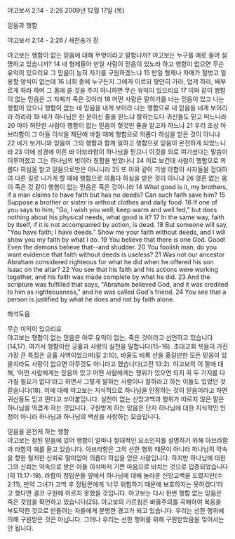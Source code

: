 야고보서 2:14 - 2:26 
2009년 12월 17일 (목)

믿음과 행함



야고보서 2:14 - 2:26 / 새찬송가  장


야고보는 행함이 없는 믿음에 대해 무엇이라고 말합니까? 야고보는 누구를 예로 들어 설명하고 있습니까?  14 내 형제들아 만일 사람이 믿음이 있노라 하고 행함이 없으면 무슨 유익이 있으리요 그 믿음이 능히 자기를 구원하겠느냐 15 만일 형제나 자매가 헐벗고 일용할 양식이 없는데 16 너희 중에 누구든지 그에게 이르되 평안히 가라, 덥게 하라, 배부르게 하라 하며 그 몸에 쓸 것을 주지 아니하면 무슨 유익이 있으리요 17 이와 같이 행함이 없는 믿음은 그 자체가 죽은 것이라 18 어떤 사람은 말하기를 너는 믿음이 있고 나는 행함이 있으니 행함이 없는 네 믿음을 내게 보이라 나는 행함으로 내 믿음을 네게 보이리라 하리라 19 네가 하나님은 한 분이신 줄을 믿느냐 잘하는도다 귀신들도 믿고 떠느니라 20 아아 허탄한 사람아 행함이 없는 믿음이 헛것인 줄을 알고자 하느냐 21 우리 조상 아브라함이 그 아들 이삭을 제단에 바칠 때에 행함으로 의롭다 하심을 받은 것이 아니냐  22 네가 보거니와 믿음이 그의 행함과 함께 일하고 행함으로 믿음이 온전하게 되었느니라 23 이에 성경에 이른 바 아브라함이 하나님을 믿으니 이것을 의로 여기셨다는 말씀이 이루어졌고 그는 하나님의 벗이라 칭함을 받았나니 24 이로 보건대 사람이 행함으로 의롭다 하심을 받고 믿음으로만은 아니니라 25 또 이와 같이 기생 라합이 사자들을 접대하여 다른 길로 나가게 할 때에 행함으로 의롭다 하심을 받은 것이 아니냐 26 영혼 없는 몸이 죽은 것 같이 행함이 없는 믿음은 죽은 것이니라   14 What good is it, my brothers, if a man claims to have faith but has no deeds? Can such faith save him? 15 Suppose a brother or sister is without clothes and daily food. 16 If one of you says to him, "Go, I wish you well; keep warm and well fed," but does nothing about his physical needs, what good is it? 17 In the same way, faith by itself, if it is not accompanied by action, is dead. 18 But someone will say, "You have faith; I have deeds." Show me your faith without deeds, and I will show you my faith by what I do. 19 You believe that there is one God. Good! Even the demons believe that--and shudder. 20 You foolish man, do you want evidence that faith without deeds is useless? 21 Was not our ancestor Abraham considered righteous for what he did when he offered his son Isaac on the altar? 22 You see that his faith and his actions were working together, and his faith was made complete by what he did. 23 And the scripture was fulfilled that says, "Abraham believed God, and it was credited to him as righteousness," and he was called God's friend. 24 You see that a person is justified by what he does and not by faith alone.

해석도움





무슨 이익이 있으리요  
야고보는 행함이 없는 믿음은 아무 유익이 없는, 죽은 것이라고 선언하고 있습니다(14,17). 여기서 행함이란 긍휼과 사랑의 실천을 말합니다(15-16). 초대교회 복음이 가진 가장 큰 특징은 긍휼 사역이었으며(갈 2:10), 바울도 비록 산을 옮길만한 모든 믿음이 있을지라도 사랑이 없으면 아무것도 아니라고 했습니다(고전 13:2). 야고보의 이 말에 대해, ‘어떤 사람에게는 믿음이 있고 어떤 사람에게는 행위가 있으면 되지 꼭 두 가지를 다 가질 필요가 없다’라고 하면서 그렇게 말하는 사람이나 잘하라고 하는 이들도 있었던 것 같습니다(18). 이에 대해 야고보는 지식적으로 하나님을 인정하는 것이 믿음이라고 하면 귀신들도 믿고 떤다고 쏘아붙입니다. 실천이 없는 신앙고백과 행위가 따르지 않은 말은 하나님을 역겹게 하는 것입니다. 구원받게 하는 믿음은 단지 하나님에 대한 지식적인 인정이 아니라 하나님과 하나님의 백성을 사랑하는 모습입니다.                     

믿음을 온전케 하는 행함  
야고보는 참된 믿음에 있어 행함이 얼마나 절대적인 요소인지를 설명하기 위해 아브라함과 라합의 예를 들고 있습니다. 아브라함은 그의 선한 행위 때문이 아니라 하나님의 약속을 향한 철저한 신뢰로 말미암아 의롭다 하심을 얻은 사람입니다. 하지만 하나님에 대한 그의 신뢰는 약속으로 받은 아들 이삭마저 기쁜 마음으로 바치는 것으로 입증되었습니다(히 11:17-19). 라합이 정탐꾼들 앞에서 하나님에 대해 놀라운 신앙고백을 드렸지만(수 2:11), 만약 그녀가 고백 후 정탐꾼에게 ‘너무 위험하기 때문에 보호하지는 못하겠다’라고 했다면 결코 구원에 이르지 못했을 것입니다. 야고보는 다시 한번 행함 없는 믿음은 죽은 것임을 확언하고 있습니다(25). 야고보의 가르침은 바울주의를 곡해하여 복음을 부도덕한 것으로 만들려는 자들에게 분명한 경고가 되고 있습니다. 우리는 선한 행위에 의해 구원받은 것은 아닙니다. 그러나 우리는 선한 행위를 위해 구원받았음을 잊어서는 안 됩니다.
